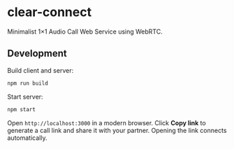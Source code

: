 # clear-connect

Minimalist 1×1 Audio Call Web Service using WebRTC.

## Development

Build client and server:

```sh
npm run build
```

Start server:

```sh
npm start
```

Open `http://localhost:3000` in a modern browser. Click **Copy link** to generate a call link and share it with your partner. Opening the link connects automatically.

